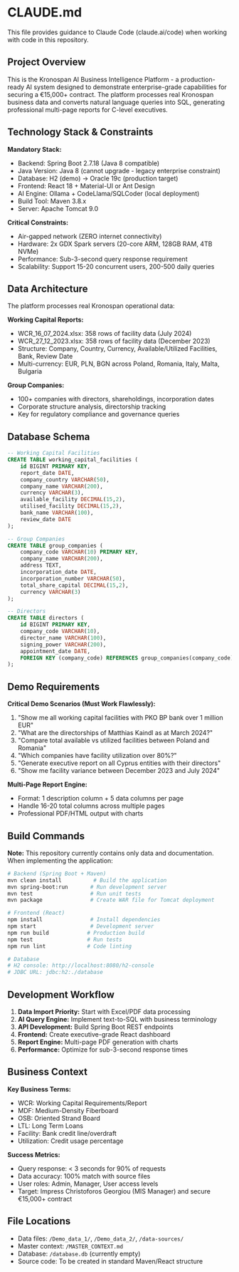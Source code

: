 # CLAUDE.md

This file provides guidance to Claude Code (claude.ai/code) when working with code in this repository.

## Project Overview

This is the Kronospan AI Business Intelligence Platform - a production-ready AI system designed to demonstrate enterprise-grade capabilities for securing a €15,000+ contract. The platform processes real Kronospan business data and converts natural language queries into SQL, generating professional multi-page reports for C-level executives.

## Technology Stack & Constraints

**Mandatory Stack:**
- Backend: Spring Boot 2.7.18 (Java 8 compatible)
- Java Version: Java 8 (cannot upgrade - legacy enterprise constraint)
- Database: H2 (demo) → Oracle 19c (production target)
- Frontend: React 18 + Material-UI or Ant Design
- AI Engine: Ollama + CodeLlama/SQLCoder (local deployment)
- Build Tool: Maven 3.8.x
- Server: Apache Tomcat 9.0

**Critical Constraints:**
- Air-gapped network (ZERO internet connectivity)
- Hardware: 2x GDX Spark servers (20-core ARM, 128GB RAM, 4TB NVMe)
- Performance: Sub-3-second query response requirement
- Scalability: Support 15-20 concurrent users, 200-500 daily queries

## Data Architecture

The platform processes real Kronospan operational data:

**Working Capital Reports:**
- WCR_16_07_2024.xlsx: 358 rows of facility data (July 2024)
- WCR_27_12_2023.xlsx: 358 rows of facility data (December 2023)
- Structure: Company, Country, Currency, Available/Utilized Facilities, Bank, Review Date
- Multi-currency: EUR, PLN, BGN across Poland, Romania, Italy, Malta, Bulgaria

**Group Companies:**
- 100+ companies with directors, shareholdings, incorporation dates
- Corporate structure analysis, directorship tracking
- Key for regulatory compliance and governance queries

## Database Schema

```sql
-- Working Capital Facilities
CREATE TABLE working_capital_facilities (
    id BIGINT PRIMARY KEY,
    report_date DATE,
    company_country VARCHAR(50),
    company_name VARCHAR(200),
    currency VARCHAR(3),
    available_facility DECIMAL(15,2),
    utilised_facility DECIMAL(15,2),
    bank_name VARCHAR(100),
    review_date DATE
);

-- Group Companies
CREATE TABLE group_companies (
    company_code VARCHAR(10) PRIMARY KEY,
    company_name VARCHAR(200),
    address TEXT,
    incorporation_date DATE,
    incorporation_number VARCHAR(50),
    total_share_capital DECIMAL(15,2),
    currency VARCHAR(3)
);

-- Directors
CREATE TABLE directors (
    id BIGINT PRIMARY KEY,
    company_code VARCHAR(10),
    director_name VARCHAR(100),
    signing_power VARCHAR(200),
    appointment_date DATE,
    FOREIGN KEY (company_code) REFERENCES group_companies(company_code)
);
```

## Demo Requirements

**Critical Demo Scenarios (Must Work Flawlessly):**
1. "Show me all working capital facilities with PKO BP bank over 1 million EUR"
2. "What are the directorships of Matthias Kaindl as at March 2024?"
3. "Compare total available vs utilized facilities between Poland and Romania"
4. "Which companies have facility utilization over 80%?"
5. "Generate executive report on all Cyprus entities with their directors"
6. "Show me facility variance between December 2023 and July 2024"

**Multi-Page Report Engine:**
- Format: 1 description column + 5 data columns per page
- Handle 16-20 total columns across multiple pages
- Professional PDF/HTML output with charts

## Build Commands

**Note:** This repository currently contains only data and documentation. When implementing the application:

```bash
# Backend (Spring Boot + Maven)
mvn clean install          # Build the application
mvn spring-boot:run       # Run development server
mvn test                  # Run unit tests
mvn package               # Create WAR file for Tomcat deployment

# Frontend (React)
npm install               # Install dependencies
npm start                 # Development server
npm run build            # Production build
npm test                 # Run tests
npm run lint             # Code linting

# Database
# H2 console: http://localhost:8080/h2-console
# JDBC URL: jdbc:h2:./database
```

## Development Workflow

1. **Data Import Priority:** Start with Excel/PDF data processing
2. **AI Query Engine:** Implement text-to-SQL with business terminology
3. **API Development:** Build Spring Boot REST endpoints
4. **Frontend:** Create executive-grade React dashboard
5. **Report Engine:** Multi-page PDF generation with charts
6. **Performance:** Optimize for sub-3-second response times

## Business Context

**Key Business Terms:**
- WCR: Working Capital Requirements/Report
- MDF: Medium-Density Fiberboard
- OSB: Oriented Strand Board
- LTL: Long Term Loans
- Facility: Bank credit line/overdraft
- Utilization: Credit usage percentage

**Success Metrics:**
- Query response: < 3 seconds for 90% of requests
- Data accuracy: 100% match with source files
- User roles: Admin, Manager, User access levels
- Target: Impress Christoforos Georgiou (MIS Manager) and secure €15,000+ contract

## File Locations

- Data files: `/Demo_data_1/`, `/Demo_data_2/`, `/data-sources/`
- Master context: `/MASTER_CONTEXT.md`
- Database: `/database.db` (currently empty)
- Source code: To be created in standard Maven/React structure